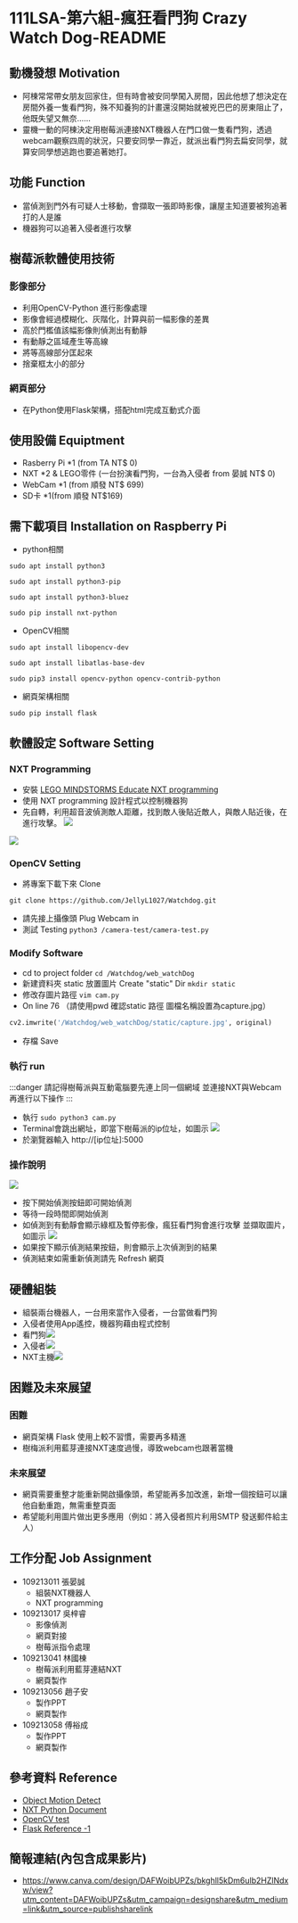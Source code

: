# 111LSA-第六組-瘋狂看門狗 Crazy Watch Dog-README



## 動機發想 Motivation

- 阿棟常常帶女朋友回家住，但有時會被安同學闖入房間，因此他想了想決定在房間外養一隻看門狗，殊不知養狗的計畫還沒開始就被兇巴巴的房東阻止了，他既失望又無奈......
- 靈機一動的阿棟決定用樹莓派連接NXT機器人在門口做一隻看門狗，透過webcam觀察四周的狀況，只要安同學一靠近，就派出看門狗去扁安同學，就算安同學想逃跑也要追著她打。

## 功能 Function
- 當偵測到門外有可疑人士移動，會擷取一張即時影像，讓屋主知道要被狗追著打的人是誰
- 機器狗可以追著入侵者進行攻擊
## 樹莓派軟體使用技術
### 影像部分
- 利用OpenCV-Python 進行影像處理
- 影像會經過模糊化、灰階化，計算與前一幅影像的差異
- 高於門檻值該幅影像則偵測出有動靜
- 有動靜之區域產生等高線
- 將等高線部分匡起來
- 捨棄框太小的部分
### 網頁部分
- 在Python使用Flask架構，搭配html完成互動式介面
## 使用設備 Equiptment
- Rasberry Pi *1 (from TA NT$ 0)
- NXT *2 & LEGO零件 (一台扮演看門狗，一台為入侵者 from 晏誠 NT$ 0)
- WebCam *1 (from 順發 NT$ 699)
- SD卡 *1(from 順發 NT$169)
<!-- e.g., How many Raspberry Pi? How much you spent on these resources? -->


## 需下載項目 Installation on Raspberry Pi
- python相關

``` sudo apt install python3 ```

``` sudo apt install python3-pip ```

``` sudo apt install python3-bluez ```

``` sudo pip install nxt-python ```
- OpenCV相關

``` sudo apt install libopencv-dev ```

``` sudo apt install libatlas-base-dev ```

``` sudo pip3 install opencv-python opencv-contrib-python ```

- 網頁架構相關

``` sudo pip install flask ```

## 軟體設定 Software Setting
### NXT Programming
- 安裝 [LEGO MINDSTORMS Educate NXT programming](https://education.lego.com/en-us/downloads/retiredproducts/nxt/software)
- 使用 NXT programming 設計程式以控制機器狗
- 先自轉，利用超音波偵測敵人距離，找到敵人後貼近敵人，與敵人貼近後，在進行攻擊。
 ![](https://i.imgur.com/TDVJ6Nb.jpg)

 ![](https://i.imgur.com/qoGWh0v.jpg)

### OpenCV Setting
- 將專案下載下來 Clone

``` git clone https://github.com/JellyL1027/Watchdog.git ```
- 請先接上攝像頭 Plug Webcam in 
- 測試 Testing
``` python3 /camera-test/camera-test.py ```

### Modify Software
- cd to project folder
``` cd /Watchdog/web_watchDog ```
- 新建資料夾 static 放置圖片 Create "static" Dir
 ``` mkdir static ```
- 修改存圖片路徑
``` vim cam.py ```
- On line 76 （請使用pwd 確認static 路徑 圖檔名稱設置為capture.jpg）
```python
cv2.imwrite('/Watchdog/web_watchDog/static/capture.jpg', original)
```
- 存檔 Save

### 執行 run 
:::danger
請記得樹莓派與互動電腦要先連上同一個網域 並連接NXT與Webcam 再進行以下操作
:::
- 執行 
``` sudo python3 cam.py ```
- Terminal會跳出網址，即當下樹莓派的ip位址，如圖示
![](https://i.imgur.com/PCr6iNE.png)
- 於瀏覽器輸入 http://[ip位址]:5000

### 操作說明 
![](https://i.imgur.com/EuJoX98.png)
- 按下開始偵測按鈕即可開始偵測
- 等待一段時間即開始偵測
- 如偵測到有動靜會顯示綠框及暫停影像，瘋狂看門狗會進行攻擊 並擷取圖片，如圖示
![](https://i.imgur.com/mzLikaf.jpg)
- 如果按下顯示偵測結果按鈕，則會顯示上次偵測到的結果
- 偵測結束如需重新偵測請先 Refresh 網頁
## 硬體組裝
- 組裝兩台機器人，一台用來當作入侵者，一台當做看門狗
- 入侵者使用App遙控，機器狗藉由程式控制
- 看門狗![](https://i.imgur.com/WYHSIq9.jpg)
- 入侵者![](https://i.imgur.com/OvVAxJx.jpg)
- NXT主機![](https://i.imgur.com/VTdI96W.jpg)


## 困難及未來展望
### 困難
- 網頁架構 Flask 使用上較不習慣，需要再多精進
- 樹梅派利用藍芽連接NXT速度過慢，導致webcam也跟著當機
### 未來展望
- 網頁需要重整才能重新開啟攝像頭，希望能再多加改進，新增一個按鈕可以讓他自動重跑，無需重整頁面
- 希望能利用圖片做出更多應用（例如：將入侵者照片利用SMTP 發送郵件給主人）

## 工作分配 Job Assignment
- 109213011 張晏誠
    - 組裝NXT機器人
    - NXT programming
- 109213017 吳梓睿 
    - 影像偵測
    - 網頁對接
    - 樹莓派指令處理 
- 109213041 林國棟
    - 樹莓派利用藍芽連結NXT
    - 網頁製作 
- 109213056 趙子安 
    - 製作PPT
    - 網頁製作
- 109213058 傅裕成 
    - 製作PPT
    - 網頁製作

## 參考資料 Reference

- [Object Motion Detect](https://blog.gtwang.org/programming/opencv-motion-detection-and-tracking-tutorial/)
- [NXT Python Document](https://ni.srht.site/nxt-python/latest/index.html)
- [OpenCV test](https://github.com/automaticdai/rpi-object-detection#41-install-the-environment-on-raspberry-pi)
-  [Flask Reference -1](https://shengyu7697.github.io/python-flask-camera-streaming/)

## 簡報連結(內包含成果影片)
- https://www.canva.com/design/DAFWoibUPZs/bkghll5kDm6ulb2HZlNdxw/view?utm_content=DAFWoibUPZs&utm_campaign=designshare&utm_medium=link&utm_source=publishsharelink
